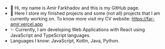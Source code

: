 - 👋 Hi, my name is Amir Farkhadov and this is my GitHub page.
- 👀 Here I store my finished projects and some (not all) projects that I am currently working on. To know more visit my CV website: https://far-amir.vercel.app
- ✨ Currently, I am developing Web Applications with React using JavaScript and TypeScript languages. 
- Languages I know: JavaScript, Kotlin, Java, Python.
